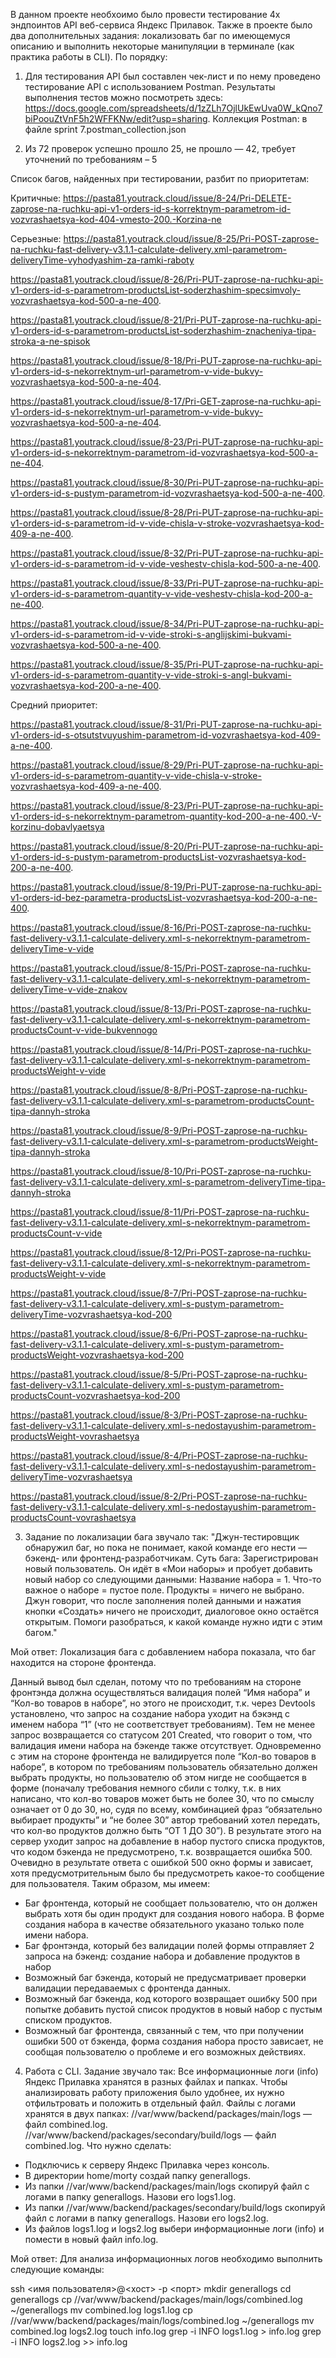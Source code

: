 В данном проекте необхоимо было провести тестирование 4х эндпоинтов API веб-сервиса Яндекс Прилавок. Также в проекте было два дополнительных задания: локализовать баг по имеющемуся описанию и выполнить некоторые манипуляции в терминале (как практика работы в CLI).
По порядку:
1. Для тестирования API был составлен чек-лист и по нему проведено тестирование API с использованием Postman. Результаты выполнения тестов можно посмотреть здесь: https://docs.google.com/spreadsheets/d/1zZLh7OjlUkEwUva0W_kQno7biPoouZtVnF5h2WFFKNw/edit?usp=sharing.
Коллекция Postman: в файле sprint 7.postman_collection.json

2. Из 72 проверок успешно прошло 25, не прошло — 42, требует уточнений по требованиям – 5

Список багов, найденных при тестировании, разбит по приоритетам:

Критичные: 
https://pasta81.youtrack.cloud/issue/8-24/Pri-DELETE-zaprose-na-ruchku-api-v1-orders-id-s-korrektnym-parametrom-id-vozvrashaetsya-kod-404-vmesto-200.-Korzina-ne

Серьезные: 
https://pasta81.youtrack.cloud/issue/8-25/Pri-POST-zaprose-na-ruchku-fast-delivery-v3.1.1-calculate-delivery.xml-parametrom-deliveryTime-vyhodyashim-za-ramki-raboty 

https://pasta81.youtrack.cloud/issue/8-26/Pri-PUT-zaprose-na-ruchku-api-v1-orders-id-s-parametrom-productsList-soderzhashim-specsimvoly-vozvrashaetsya-kod-500-a-ne-400. 

https://pasta81.youtrack.cloud/issue/8-21/Pri-PUT-zaprose-na-ruchku-api-v1-orders-id-s-parametrom-productsList-soderzhashim-znacheniya-tipa-stroka-a-ne-spisok

https://pasta81.youtrack.cloud/issue/8-18/Pri-PUT-zaprose-na-ruchku-api-v1-orders-id-s-nekorrektnym-url-parametrom-v-vide-bukvy-vozvrashaetsya-kod-500-a-ne-404.

https://pasta81.youtrack.cloud/issue/8-17/Pri-GET-zaprose-na-ruchku-api-v1-orders-id-s-nekorrektnym-url-parametrom-v-vide-bukvy-vozvrashaetsya-kod-500-a-ne-404.

https://pasta81.youtrack.cloud/issue/8-23/Pri-PUT-zaprose-na-ruchku-api-v1-orders-id-s-nekorrektnym-parametrom-id-vozvrashaetsya-kod-500-a-ne-404. 

https://pasta81.youtrack.cloud/issue/8-30/Pri-PUT-zaprose-na-ruchku-api-v1-orders-id-s-pustym-parametrom-id-vozvrashaetsya-kod-500-a-ne-400.  

https://pasta81.youtrack.cloud/issue/8-28/Pri-PUT-zaprose-na-ruchku-api-v1-orders-id-s-parametrom-id-v-vide-chisla-v-stroke-vozvrashaetsya-kod-409-a-ne-400. 

https://pasta81.youtrack.cloud/issue/8-32/Pri-PUT-zaprose-na-ruchku-api-v1-orders-id-s-parametrom-id-v-vide-veshestv-chisla-kod-500-a-ne-400. 

https://pasta81.youtrack.cloud/issue/8-33/Pri-PUT-zaprose-na-ruchku-api-v1-orders-id-s-parametrom-quantity-v-vide-veshestv-chisla-kod-200-a-ne-400. 

https://pasta81.youtrack.cloud/issue/8-34/Pri-PUT-zaprose-na-ruchku-api-v1-orders-id-s-parametrom-id-v-vide-stroki-s-anglijskimi-bukvami-vozvrashaetsya-kod-500-a-ne-400. 

https://pasta81.youtrack.cloud/issue/8-35/Pri-PUT-zaprose-na-ruchku-api-v1-orders-id-s-parametrom-quantity-v-vide-stroki-s-angl-bukvami-vozvrashaetsya-kod-200-a-ne-400. 
	
Средний приоритет: 

https://pasta81.youtrack.cloud/issue/8-31/Pri-PUT-zaprose-na-ruchku-api-v1-orders-id-s-otsutstvuyushim-parametrom-id-vozvrashaetsya-kod-409-a-ne-400. 

https://pasta81.youtrack.cloud/issue/8-29/Pri-PUT-zaprose-na-ruchku-api-v1-orders-id-s-parametrom-quantity-v-vide-chisla-v-stroke-vozvrashaetsya-kod-409-a-ne-400. 

https://pasta81.youtrack.cloud/issue/8-23/Pri-PUT-zaprose-na-ruchku-api-v1-orders-id-s-nekorrektnym-parametrom-quantity-kod-200-a-ne-400.-V-korzinu-dobavlyaetsya

https://pasta81.youtrack.cloud/issue/8-20/Pri-PUT-zaprose-na-ruchku-api-v1-orders-id-s-pustym-parametrom-productsList-vozvrashaetsya-kod-200-a-ne-400.

https://pasta81.youtrack.cloud/issue/8-19/Pri-PUT-zaprose-na-ruchku-api-v1-orders-id-bez-parametra-productsList-vozvrashaetsya-kod-200-a-ne-400.

https://pasta81.youtrack.cloud/issue/8-16/Pri-POST-zaprose-na-ruchku-fast-delivery-v3.1.1-calculate-delivery.xml-s-nekorrektnym-parametrom-deliveryTime-v-vide

https://pasta81.youtrack.cloud/issue/8-15/Pri-POST-zaprose-na-ruchku-fast-delivery-v3.1.1-calculate-delivery.xml-s-nekorrektnym-parametrom-deliveryTime-v-vide-znakov

https://pasta81.youtrack.cloud/issue/8-13/Pri-POST-zaprose-na-ruchku-fast-delivery-v3.1.1-calculate-delivery.xml-s-nekorrektnym-parametrom-productsCount-v-vide-bukvennogo

https://pasta81.youtrack.cloud/issue/8-14/Pri-POST-zaprose-na-ruchku-fast-delivery-v3.1.1-calculate-delivery.xml-s-nekorrektnym-parametrom-productsWeight-v-vide

https://pasta81.youtrack.cloud/issue/8-8/Pri-POST-zaprose-na-ruchku-fast-delivery-v3.1.1-calculate-delivery.xml-s-parametrom-productsCount-tipa-dannyh-stroka

https://pasta81.youtrack.cloud/issue/8-9/Pri-POST-zaprose-na-ruchku-fast-delivery-v3.1.1-calculate-delivery.xml-s-parametrom-productsWeight-tipa-dannyh-stroka

https://pasta81.youtrack.cloud/issue/8-10/Pri-POST-zaprose-na-ruchku-fast-delivery-v3.1.1-calculate-delivery.xml-s-parametrom-deliveryTime-tipa-dannyh-stroka

https://pasta81.youtrack.cloud/issue/8-11/Pri-POST-zaprose-na-ruchku-fast-delivery-v3.1.1-calculate-delivery.xml-s-nekorrektnym-parametrom-productsCount-v-vide

https://pasta81.youtrack.cloud/issue/8-12/Pri-POST-zaprose-na-ruchku-fast-delivery-v3.1.1-calculate-delivery.xml-s-nekorrektnym-parametrom-productsWeight-v-vide

https://pasta81.youtrack.cloud/issue/8-7/Pri-POST-zaprose-na-ruchku-fast-delivery-v3.1.1-calculate-delivery.xml-s-pustym-parametrom-deliveryTime-vozvrashaetsya-kod-200

https://pasta81.youtrack.cloud/issue/8-6/Pri-POST-zaprose-na-ruchku-fast-delivery-v3.1.1-calculate-delivery.xml-s-pustym-parametrom-productsWeight-vozvrashaetsya-kod-200

https://pasta81.youtrack.cloud/issue/8-5/Pri-POST-zaprose-na-ruchku-fast-delivery-v3.1.1-calculate-delivery.xml-s-pustym-parametrom-productsCount-vozvrashaetsya-kod-200

https://pasta81.youtrack.cloud/issue/8-3/Pri-POST-zaprose-na-ruchku-fast-delivery-v3.1.1-calculate-delivery.xml-s-nedostayushim-parametrom-productsWeight-vovrashaetsya

https://pasta81.youtrack.cloud/issue/8-4/Pri-POST-zaprose-na-ruchku-fast-delivery-v3.1.1-calculate-delivery.xml-s-nedostayushim-parametrom-deliveryTime-vozvrashaetsya

https://pasta81.youtrack.cloud/issue/8-2/Pri-POST-zaprose-na-ruchku-fast-delivery-v3.1.1-calculate-delivery.xml-s-nedostayushim-parametrom-productsCount-vovrashaetsya

3. Задание по локализации бага звучало так: 
"Джун-тестировщик обнаружил баг, но пока не понимает, какой команде его нести — бэкенд- или фронтенд-разработчикам. 
Суть бага:
Зарегистрирован новый пользователь. Он идёт в «Мои наборы» и пробует добавить новый набор со следующими данными: 
Название набора = 1.
Что-то важное о наборе = пустое поле.
Продукты = ничего не выбрано.
Джун говорит, что после заполнения полей данными и нажатия кнопки «Создать» ничего не происходит, диалоговое окно остаётся открытым. Помоги разобраться, к какой команде нужно идти с этим багом."

Мой ответ:
Локализация бага с добавлением набора показала, что баг находится на стороне фронтенда. 


Данный вывод был сделан, потому что по требованиям на стороне фронтэнда должна осуществляться валидация полей “Имя набора” и “Кол-во товаров в наборе”, но этого не происходит, т.к. через Devtools установлено, что запрос на создание набора уходит на бэкэнд с именем набора “1” (что не соответствует требованиям). Тем не менее запрос возвращается со статусом 201 Created, что говорит о том, что валидация имени набора на бэкенде также отсутствует. 
Одновременно с этим на стороне фронтенда не валидируется поле “Кол-во товаров в наборе”, в котором по требованиям пользователь обязательно должен выбрать продукты, но пользователю об этом нигде не сообщается в форме (поначалу требования немного сбили с толку, т.к. в них написано, что кол-во товаров может быть не более 30, что по смыслу означает от 0 до 30, но, судя по всему, комбинацией фраз “обязательно выбирает продукты” и “не более 30” автор требований хотел передать, что кол-во продуктов должно быть “ОТ 1 ДО 30”). В результате этого на сервер уходит запрос на добавление в набор пустого списка продуктов, что кодом бэкенда не предусмотрено, т.к. возвращается ошибка 500. Очевидно в результате ответа с ошибкой 500 окно формы и зависает, хотя предусмотрительным было бы предусмотреть какое-то сообщение для пользователя.
Таким образом, мы имеем:
- Баг фронтенда, который не сообщает пользователю, что он должен выбрать хотя бы один продукт для создания нового набора. В форме создания набора в качестве обязательного указано только поле имени набора.
- Баг фронтэнда, который без валидации полей формы отправляет 2 запроса на бэкенд: создание набора и добавление продуктов в набор
- Возможный баг бэкенда, который не предусматривает проверки валидации передаваемых с фронтенда данных.
- Возможный баг бэкенда, код которого возвращает ошибку 500 при попытке добавить пустой список продуктов в новый набор с пустым списком продуктов.
- Возможный баг фронтенда, связанный с тем, что при получении ошибки 500 от бэкенда, форма создания набора просто зависает, не сообщая пользователю о проблеме и его возможных действиях.

4. Работа с CLI.
Задание звучало так:
Все информационные логи (info) Яндекс Прилавка хранятся в разных файлах и папках. Чтобы анализировать работу приложения было удобнее, их нужно отфильтровать и положить в отдельный файл.
Файлы с логами хранятся в двух папках: 
//var/www/backend/packages/main/logs — файл combined.log.
//var/www/backend/packages/secondary/build/logs — файл combined.log.
Что нужно сделать:
- Подключись к серверу Яндекс Прилавка через консоль.
- В директории home/morty создай папку generallogs.
- Из папки //var/www/backend/packages/main/logs скопируй файл с логами в папку generallogs. Назови его logs1.log.
- Из папки //var/www/backend/packages/secondary/build/logs скопируй файл с логами в папку generallogs. Назови его logs2.log.
- Из файлов logs1.log и logs2.log выбери информационные логи (info) и помести в новый файл info.log.

Мой ответ:
Для анализа информационных логов необходимо выполнить следующие команды:

ssh <имя пользователя>@<хост> -p <порт>
mkdir generallogs
cd generallogs
cp //var/www/backend/packages/main/logs/combined.log ~/generallogs
mv combined.log logs1.log
cp //var/www/backend/packages/main/logs/combined.log ~/generallogs
mv combined.log logs2.log
touch info.log
grep -i INFO logs1.log > info.log
grep -i INFO logs2.log >> info.log

